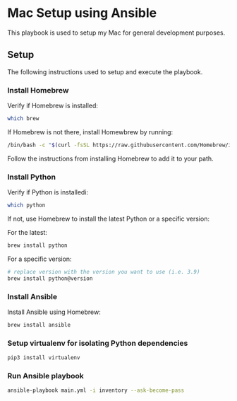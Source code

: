 # Mac Setup using Ansible

This playbook is used to setup my Mac for general development purposes.


## Setup

The following instructions used to setup and execute the playbook.

### Install Homebrew

Verify if Homebrew is installed:
```bash
which brew
```

If Homebrew is not there, install Homewbrew by running:
```bash
/bin/bash -c "$(curl -fsSL https://raw.githubusercontent.com/Homebrew/install/HEAD/install.sh)"
```

Follow the instructions from installing Homebrew to add it to your path.

### Install Python

Verify if Python is installedi:

```bash
which python
```

If not, use Homebrew to install the latest Python or a specific version:

For the latest:
```bash
brew install python
```

For a specific version:

```bash
# replace version with the version you want to use (i.e. 3.9)
brew install python@version
```
### Install Ansible

Install Ansible using Homebrew:

```bash
brew install ansible
```

### Setup virtualenv for isolating Python dependencies

```bash
pip3 install virtualenv
```

### Run Ansible playbook

```bash
ansible-playbook main.yml -i inventory --ask-become-pass
```
